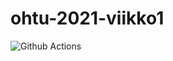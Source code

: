 # ohtu-2021-viikko1

![Github Actions](https://github.com/K123AsJ0k1/ohtu-2021-viikko1/workflows/Java%20CT%20with%20Gradle/badge.svg)
